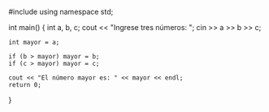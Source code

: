 #include <iostream>
using namespace std;

int main() {
    int a, b, c;
    cout << "Ingrese tres números: ";
    cin >> a >> b >> c;

    int mayor = a;

    if (b > mayor) mayor = b;
    if (c > mayor) mayor = c;

    cout << "El número mayor es: " << mayor << endl;
    return 0;
}
